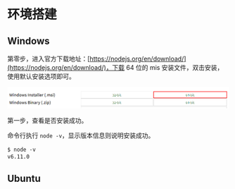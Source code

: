# 环境搭建

## Windows

第零步，进入官方下载地址：[https://nodejs.org/en/download/](https://nodejs.org/en/download/)，下载 64 位的 mis 安装文件，双击安装，使用默认安装选项即可。

![](img/node-install-0.png)

第一步，查看是否安装成功。

命令行执行 `node -v`，显示版本信息则说明安装成功。

```text
$ node -v
v6.11.0
```

## Ubuntu














